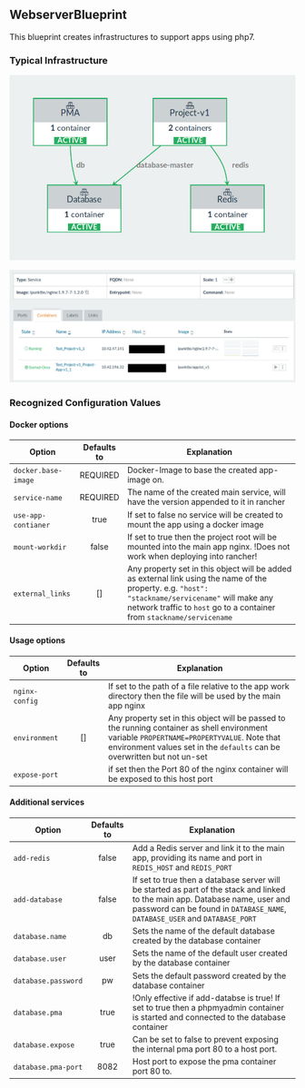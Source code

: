 ## WebserverBlueprint

This blueprint creates infrastructures to support apps using php7.

### Typical Infrastructure

![typical infrastructure](typical-infrastructure.jpg)

![typical main app](typical-app-service.jpg)


### Recognized Configuration Values


#### Docker options
| Option | Defaults to | Explanation |
| ------- |:-----------:| ------------ |
|`docker.base-image`| REQUIRED | Docker-Image to base the created app-image on. |
|`service-name`| REQUIRED | The name of the created main service, will have the version appended to it in rancher |
|`use-app-contianer`| true | If set to false no service will be created to mount the app using a docker image |
|`mount-workdir`| false | If set to true then the project root will be mounted into the main app nginx. !Does not work when deploying into rancher! |
|`external_links` | [] | Any property set in this object will be added as external link using the name of the property. e.g. `"host": "stackname/servicename"` will make any network traffic to `host` go to a container from `stackname/servicename` |

#### Usage options
| Option | Defaults to | Explanation |
| ------- |:-----------:| ------------ |
|`nginx-config`|  | If set to the path of a file relative to the app work directory then the file will be used by the main app nginx |
|`environment` | [] | Any property set in this object will be passed to the running container as shell environment variable `PROPERTNAME=PROPERTYVALUE`. Note that environment values set in the `defaults` can be overwritten but not un-set |
|`expose-port`|  | if set then the Port 80 of the nginx container will be exposed to this host port |

#### Additional services

| Option | Defaults to | Explanation |
| ------- |:-----------:| ------------ |
|`add-redis`| false | Add a Redis server and link it to the main app, providing its name and port in `REDIS_HOST` and `REDIS_PORT` |
|`add-database`| false | If set to true then a database server will be started as part of the stack and linked to the main app. Database name, user and password can be found in `DATABASE_NAME`, `DATABASE_USER` and `DATABASE_PORT` |
|`database.name`| db | Sets the name of the default database created by the database container |
|`database.user`| user | Sets the name of the default user created by the database container |
|`database.password`| pw | Sets the default password created by the database container |
|`database.pma`| true | !Only effective if add-databse is true! If set to true then a phpmyadmin container is started and connected to the database container |
|`database.expose`| true | Can be set to false to prevent exposing the internal pma port 80 to a host port. |
|`database.pma-port`| 8082 | Host port to expose the pma container port 80 to. |
